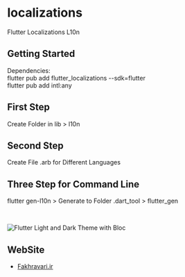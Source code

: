 # localizations

Flutter Localizations L10n

## Getting Started

Dependencies:<br />
 flutter pub add flutter_localizations --sdk=flutter <br />
 flutter pub add intl:any <br />


## First Step
Create Folder in lib > l10n

## Second Step
Create File .arb for Different Languages

## Three Step for Command Line
flutter gen-l10n  > Generate to Folder .dart_tool > flutter_gen

<br />

![Flutter Light and Dark Theme with Bloc](https://user-images.githubusercontent.com/4311975/235372311-17d5a8a7-e8ee-44e1-8084-73b9be3c4621.gif)

## WebSite
- [Fakhravari.ir](https://fakhravari.ir)
